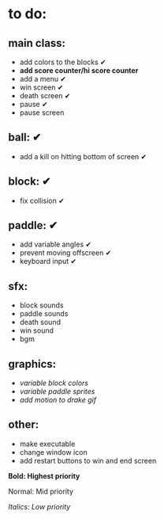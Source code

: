 # to do:

## main class:
- add colors to the blocks ✔
- **add score counter/hi score counter**
- add a menu ✔
- win screen ✔
- death screen ✔
- pause ✔
- pause screen

## ball: ✔
- add a kill on hitting bottom of screen ✔

## block: ✔
- fix collision ✔

## paddle: ✔
- add variable angles ✔
- prevent moving offscreen ✔
- keyboard input ✔

## sfx:
- block sounds
- paddle sounds
- death sound
- win sound
- bgm

## graphics:
- *variable block colors*
- *variable paddle sprites*
- *add motion to drake gif*



## other:
- make executable
- change window icon
- add restart buttons to win and end screen


**Bold: Highest priority**

Normal: Mid priority

*Italics: Low priority*